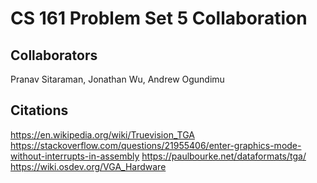 CS 161 Problem Set 5 Collaboration
==================================

Collaborators
-------------
Pranav Sitaraman, Jonathan Wu, Andrew Ogundimu

Citations
---------
https://en.wikipedia.org/wiki/Truevision_TGA
https://stackoverflow.com/questions/21955406/enter-graphics-mode-without-interrupts-in-assembly
https://paulbourke.net/dataformats/tga/
https://wiki.osdev.org/VGA_Hardware
